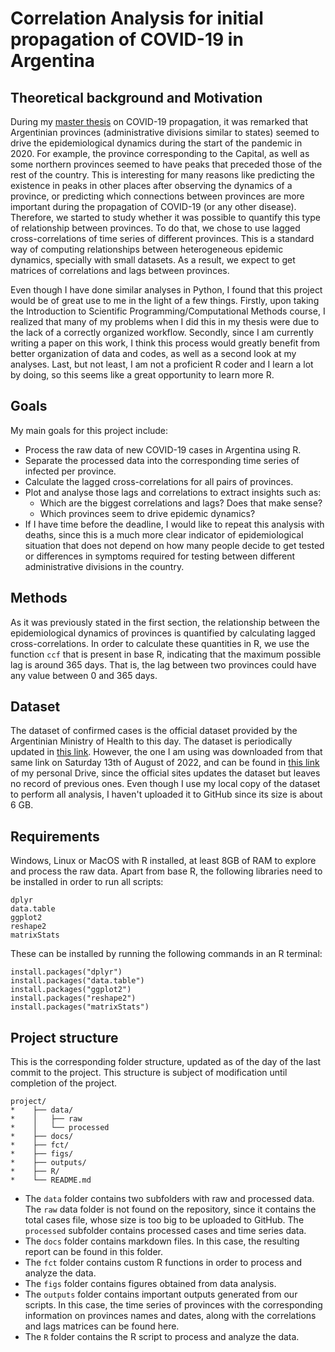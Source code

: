 # Correlation Analysis for initial propagation of COVID-19 in Argentina

## Theoretical background and Motivation 
During my [master thesis](http://ricabib.cab.cnea.gov.ar/1049/) on COVID-19 propagation, it was remarked that Argentinian provinces (administrative divisions similar to states) seemed to drive the epidemiological dynamics during the start of the pandemic in 2020. For example, the province corresponding to the Capital, as well as some northern provinces seemed to have peaks that preceded those of the rest of the country. This is interesting for many reasons like predicting the existence in peaks in other places after observing the dynamics of a province, or predicting which connections between provinces are more important during the propagation of COVID-19 (or any other disease). Therefore, we started to study whether it was possible to quantify this type of relationship between provinces. To do that, we chose to use lagged cross-correlations of time series of different provinces. This is a standard way of computing relationships between heterogeneous epidemic dynamics, specially with small datasets. As a result, we expect to get matrices of correlations and lags between provinces. 

Even though I have done similar analyses in Python, I found that this project would be of great use to me in the light of a few things. Firstly, upon taking the Introduction to Scientific Programming/Computational Methods course, I realized that many of my problems when I did this in my thesis were due to the lack of a correctly organized workflow. Secondly, since I am currently writing a paper on this work, I think this process would greatly benefit from better organization of data and codes, as well as a second look at my analyses. Last, but not least, I am not a proficient R coder and I learn a lot by doing, so this seems like a great opportunity to learn more R. 

## Goals
My main goals for this project include:

* Process the raw data of new COVID-19 cases in Argentina using R.
* Separate the processed data into the corresponding time series of infected per province.
* Calculate the lagged cross-correlations for all pairs of provinces.
* Plot and analyse those lags and correlations to extract insights such as:
  * Which are the biggest correlations and lags? Does that make sense?
  * Which provinces seem to drive epidemic dynamics?
* If I have time before the deadline, I would like to repeat this analysis with deaths, since this is a much more clear indicator of epidemiological situation that does not depend on how many people decide to get tested or differences in symptoms required for testing between different administrative divisions in the country. 

## Methods
As it was previously stated in the first section, the relationship between the epidemiological dynamics of provinces is quantified by calculating lagged cross-correlations. In order to calculate these quantities in R, we use the function `ccf` that is present in base R, indicating that the maximum possible lag is around 365 days. That is, the lag between two provinces could have any value between 0 and 365 days. 

## Dataset 
The dataset of confirmed cases is the official dataset provided by the Argentinian Ministry of Health to this day. The dataset is periodically updated in [this link](http://datos.salud.gob.ar/dataset/covid-19-casos-registrados-en-la-republica-argentina/archivo/fd657d02-a33a-498b-a91b-2ef1a68b8d16). However, the one I am using was downloaded from that same link on Saturday 13th of August of 2022, and can be found in [this link](https://drive.google.com/file/d/1j1QXQZu60LGApLWroKqafhmUa9XdE-m7/view?usp=sharing) of my personal Drive, since the official sites updates the dataset but leaves no record of previous ones. Even though I use my local copy of the dataset to perform all analysis, I haven't uploaded it to GitHub since its size is about 6 GB.  

## Requirements 
Windows, Linux or MacOS with R installed, at least 8GB of RAM to explore and process the raw data. Apart from base R, the following libraries need to be installed in order to run all scripts:
```
dplyr
data.table
ggplot2
reshape2
matrixStats
```
These can be installed by running the following commands in an R terminal:

```
install.packages("dplyr")
install.packages("data.table")
install.packages("ggplot2")
install.packages("reshape2")
install.packages("matrixStats")
```

## Project structure
This is the corresponding folder structure, updated as of the day of the last commit to the project. This structure is subject of modification until completion of the project.  

```
project/
*    ├── data/
*    │   ├── raw
*    │   └── processed
*    ├── docs/
*    ├── fct/
*    ├── figs/
*    ├── outputs/
*    ├── R/
*    └── README.md
```

-  The `data` folder contains two subfolders with raw and processed data. The `raw` data folder is not found on the repository, since it contains the total cases file, whose size is too big to be uploaded to GitHub. The `processed` subfolder contains processed cases and time series data. 
- The `docs` folder contains markdown files. In this case, the resulting report can be found in this folder. 
- The `fct` folder contains custom R functions in order to process and analyze the data. 
- The `figs` folder contains figures obtained from data analysis. 
- The `outputs` folder contains important outputs generated from our scripts. In this case, the time series of provinces with the corresponding information on provinces names and dates, along with the correlations and lags matrices can be found here. 
- The `R` folder contains the R script to process and analyze the data.



